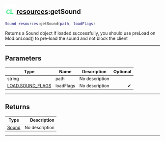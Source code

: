 ## <img src="../../.gitbook/assets/client.png" width="32" height="32" /> [resources](../resources/README.md):getSound

```lua
Sound resources:getSound(path, loadFlags)
```

Returns a Sound object if loaded successfully, you should use preLoad on Mod:onLoad() to pre-load the sound and not block the client<br>

-----------------
## Parameters

| Type   | Name | Description | Optional |
| ------ | ---- | ----------- | -------: |
| string | path | No description |  |
| [LOAD.SOUND_FLAGS](../load.sound_flags/README.md) | loadFlags | No description | ✔ |

-----------------
## Returns

| Type   | Description |
| ------ | ----------: |
| [Sound](../sound/README.md) | No description |


--------